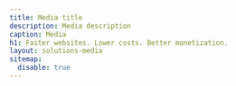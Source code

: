 ```yaml
---
title: Media title
description: Media description
caption: Media
h1: Faster websites. Lower costs. Better monetization.
layout: solutions-media
sitemap:
  disable: true
---
```

